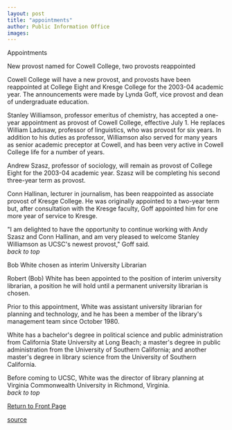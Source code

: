 ```yaml
---
layout: post
title: "appointments"
author: Public Information Office
images:
---
```


Appointments

New provost named for Cowell College, two provosts reappointed

Cowell College will have a new provost, and provosts have been reappointed at College Eight and Kresge College for the 2003-04 academic year. The announcements were made by Lynda Goff, vice provost and dean of undergraduate education.   

Stanley Williamson, professor emeritus of chemistry, has accepted a one-year appointment as provost of Cowell College, effective July 1. He replaces William Ladusaw, professor of linguistics, who was provost for six years. In addition to his duties as professor, Williamson also served for many years as senior academic preceptor at Cowell, and has been very active in Cowell College life for a number of years.  

Andrew Szasz, professor of sociology, will remain as provost of College Eight for the 2003-04 academic year. Szasz will be completing his second three-year term as provost.  

Conn Hallinan, lecturer in journalism, has been reappointed as associate provost of Kresge College. He was originally appointed to a two-year term but, after consultation with the Kresge faculty, Goff appointed him for one more year of service to Kresge.  

"I am delighted to have the opportunity to continue working with Andy Szasz and Conn Hallinan, and am very pleased to welcome Stanley Williamson as UCSC's newest provost," Goff said.  
_back to top_

Bob White chosen as interim University Librarian

Robert (Bob) White has been appointed to the position of interim university librarian, a position he will hold until a permanent university librarian is chosen.  

Prior to this appointment, White was assistant university librarian for planning and technology, and he has been a member of the library's management team since October 1980.

White has a bachelor's degree in political science and public administration from California State University at Long Beach; a master's degree in public administration from the University of Southern California; and another master's degree in library science from the University of Southern California.

Before coming to UCSC, White was the director of library planning at Virginia Commonwealth University in Richmond, Virginia.  
_back to top_   

[Return to Front Page][1]

[1]: http://currents.ucsc.edu/

[source](http://www1.ucsc.edu/currents/03-04/07-07/appointments.html "Permalink to appointments")
